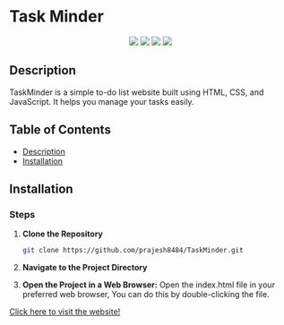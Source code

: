 # Task Minder

<p align="center">
<a href="https://github.com/prajesh8484/Basic-Python-Projects"><img src="https://img.shields.io/github/languages/code-size/prajesh8484/TaskMinder"></a>
<a href="https://github.com/prajesh8484/Basic-Python-Projects/commits"><img src="https://img.shields.io/github/last-commit/prajesh8484/TaskMinder"></a>
<a href="https://thetaskminder.netlify.app/"><img src="https://img.shields.io/website?url=https%3A%2F%2Fthetaskminder.netlify.app%2F&up_message=online&up_color=green&down_message=offline&down_color=red"></a>
<a href="https://github.com/prajesh8484/Basic-Python-Projects/blob/main/LICENSE"><img src="https://img.shields.io/github/license/prajesh8484/TaskMinder"></a>
</p>


## Description

TaskMinder is a simple to-do list website built using HTML, CSS, and JavaScript. It helps you manage your tasks easily.

## Table of Contents

- [Description](#description)
- [Installation](#installation)


## Installation
### Steps

1. **Clone the Repository**

   ```sh
   git clone https://github.com/prajesh8484/TaskMinder.git

2. **Navigate to the Project Directory**
3. **Open the Project in a Web Browser:**
 Open the index.html file in your preferred web browser, You can do this by double-clicking the file.



[Click here to visit the website!](https://thetaskminder.netlify.app/)
